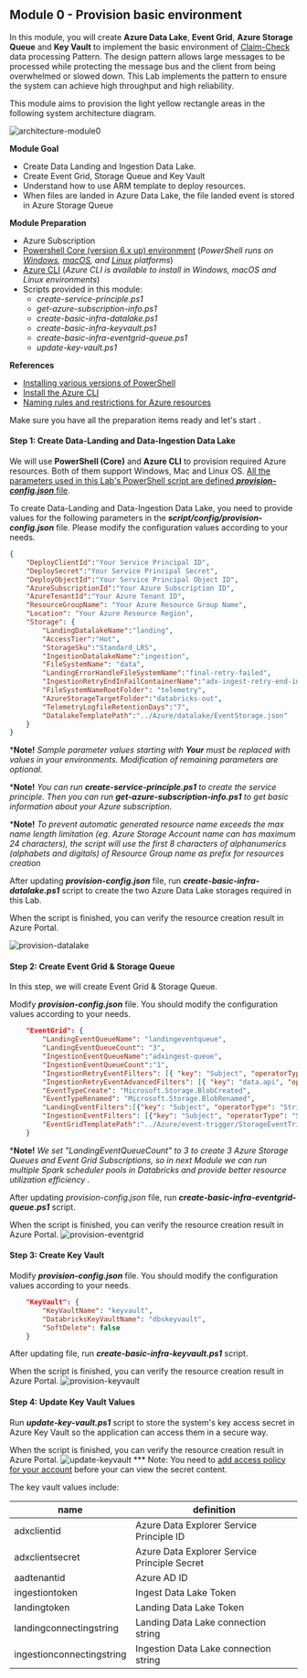 ## Module 0 - Provision basic environment

In this module, you will create __Azure Data Lake__, __Event Grid__,  __Azure Storage Queue__ and __Key Vault__ to implement the basic environment of [Claim-Check](https://docs.microsoft.com/en-us/azure/architecture/patterns/claim-check) data processing Pattern. The design pattern allows large messages to be processed while protecting the message bus and the client from being overwhelmed or slowed down. 
This Lab implements the pattern to ensure the system can achieve high throughput and high reliability.   

This module aims to provision the light yellow rectangle areas in the following system architecture diagram. 

![architecture-module0](../LabModules/assets/module0/architecture-M0.png)


__Module Goal__  
- Create Data Landing and Ingestion Data Lake. 
- Create Event Grid, Storage Queue and Key Vault 
- Understand how to use ARM template to deploy resources. 
- When files are landed in Azure Data Lake, the file landed event is stored in Azure Storage Queue

__Module Preparation__

- Azure Subscription 
- [Powershell Core (version 6.x up) environment](https://docs.microsoft.com/en-us/powershell/scripting/install/installing-powershell?view=powershell-7.1) (_PowerShell runs on [Windows](https://docs.microsoft.com/en-us/powershell/scripting/install/installing-powershell-core-on-windows?view=powershell-7.1), [macOS](https://docs.microsoft.com/en-us/powershell/scripting/install/installing-powershell-core-on-macos?view=powershell-7.1), and [Linux](https://docs.microsoft.com/en-us/powershell/scripting/install/installing-powershell-core-on-linux?view=powershell-7.1) platforms_) 
- [Azure CLI](https://docs.microsoft.com/en-us/cli/azure/install-azure-cli) (_Azure CLI is available to install in Windows, macOS and Linux environments_)
- Scripts provided in this module:
    - _create-service-principle.ps1_
    - _get-azure-subscription-info.ps1_
    - _create-basic-infra-datalake.ps1_
    - _create-basic-infra-keyvault.ps1_
    - _create-basic-infra-eventgrid-queue.ps1_
    - _update-key-vault.ps1_

__References__
- [Installing various versions of PowerShell](https://docs.microsoft.com/en-us/powershell/scripting/install/installing-powershell?view=powershell-7.1)
- [Install the Azure CLI](https://docs.microsoft.com/en-us/cli/azure/install-azure-cli)
- [Naming rules and restrictions for Azure resources](https://docs.microsoft.com/en-us/azure/azure-resource-manager/management/resource-name-rules)

Make sure you have all the preparation items ready and let's start .
#### Step 1: Create Data-Landing and Data-Ingestion Data Lake

We will use __PowerShell (Core)__ and __Azure CLI__ to provision required Azure resources. Both of them support Windows, Mac and Linux OS.  <u>All the parameters used in  this Lab's PowerShell script are defined  **_provision-config.json_** file</u>. 

To create Data-Landing and Data-Ingestion Data Lake, you need to provide values for the following parameters in the **_script/config/provision-config.json_** file. Please modify the configuration values according to your needs. 



```json
{
    "DeployClientId":"Your Service Principal ID",
    "DeploySecret":"Your Service Principal Secret",    
    "DeployObjectId":"Your Service Principal Object ID",
    "AzureSubscriptionId":"Your Azure Subscription ID",
    "AzureTenantId":"Your Azure Tenant ID",
    "ResourceGroupName": "Your Azure Resource Group Name",
    "Location": "Your Azure Resource Region",
    "Storage": {
        "LandingDatalakeName":"landing",
        "AccessTier":"Hot",
        "StorageSku":"Standard_LRS",
        "IngestionDatalakeName":"ingestion",
        "FileSystemName": "data",
        "LandingErrorHandleFileSystemName":"final-retry-failed",
        "IngestionRetryEndInFailContainerName":"adx-ingest-retry-end-in-fail",
        "FileSystemNameRootFolder": "telemetry",
        "AzureStorageTargetFolder":"databricks-out",
        "TelemetryLogfileRetentionDays":"7",
        "DatalakeTemplatePath":"../Azure/datalake/EventStorage.json"
    }
}
```
***Note!** _Sample parameter values starting with **Your** must be replaced with values in your environments. Modification of remaining parameters are optional._

***Note!** _You can run **_create-service-principle.ps1_** to create the service principle. Then you can run **_get-azure-subscription-info.ps1_** to get basic information about your Azure subscription._

***Note!** _To prevent automatic generated resource name exceeds the max name length limitation (eg. Azure Storage Account name can has maximum 24 characters), the script will use the first 8 characters of alphanumerics (alphabets and digitals) of Resource Group name as prefix for resources creation_

After updating **_provision-config.json_** file,  run **_create-basic-infra-datalake.ps1_** script to create the two Azure Data Lake storages required in this Lab.

When the script is finished, you can verify the resource creation result in Azure Portal. 

![provision-datalake](../LabModules/assets/module0/provision-datalake.png)

#### Step 2: Create Event Grid & Storage Queue 

In this step, we will create Event Grid & Storage Queue. 


Modify **_provision-config.json_** file. You should modify the configuration values according to your needs. 

```json
    "EventGrid": {
        "LandingEventQueueName": "landingeventqueue",
        "LandingEventQueueCount": "3",
        "IngestionEventQueueName":"adxingest-queue",
        "IngestionEventQueueCount":"1",
        "IngestionRetryEventFilters": [{ "key": "Subject", "operatorType": "StringEndsWith", "values": ["0.c000.json","1.c000.json","2.c000.json","3.c000.json","4.c000.json","5.c000.json"]}],
        "IngestionRetryEventAdvancedFilters": [{ "key": "data.api", "operatorType": "StringIn", "values": [ "FlushWithClose", "PutBlockList" ] }, {"key": "Subject", "operatorType": "StringContains", "values": ["retry"]}],
        "EventTypeCreate": "Microsoft.Storage.BlobCreated",
        "EventTypeRenamed": "Microsoft.Storage.BlobRenamed",
        "LandingEventFilters":[{"key": "Subject", "operatorType": "StringEndsWith", "values": ["0.json.gz"]},{"key": "Subject", "operatorType": "StringEndsWith", "values": ["1.json.gz"]},{"key": "Subject", "operatorType": "StringEndsWith", "values": ["2.json.gz"]}],
        "IngestionEventFilters": [{"key": "Subject", "operatorType": "StringEndsWith", "values": [".json"]}],
        "EventGridTemplatePath":"../Azure/event-trigger/StorageEventTrigger.json"
    }
```
***Note!** _We set "LandingEventQueueCount" to 3 to  create 3 Azure Storage Queues and Event Grid Subscriptions, so in next Module we can run multiple Spark scheduler pools in Databricks and provide better resource utilization efficiency ._ 


After updating _provision-config.json_ file,  run **_create-basic-infra-eventgrid-queue.ps1_** script. 

When the script is finished, you can verify the resource creation result in Azure Portal. 
![provision-eventgrid](../LabModules/assets/module0/provision-eventgrid.png)

#### Step 3: Create Key Vault


Modify **_provision-config.json_** file. You should modify the configuration values according to your needs. 
```json
    "KeyVault": {
        "KeyVaultName": "keyvault",
        "DatabricksKeyVaultName": "dbskeyvault",
        "SoftDelete": false
    }
```
After updating file, run **_create-basic-infra-keyvault.ps1_** script.

When the script is finished, you can verify the resource creation result in Azure Portal. 
![provision-keyvault](../LabModules/assets/module0/provision-keyvault.png)

#### Step 4: Update Key Vault Values

Run **_update-key-vault.ps1_** script to store the system's key access secret in Azure Key Vault so the application can access them in a secure way.  

When the script is finished, you can verify the resource creation result in Azure Portal. 
![update-keyvault](../LabModules/assets/module0/setup-keyvault-value.png)
*** Note: You need to [add access policy for your account](https://docs.microsoft.com/en-us/azure/key-vault/general/assign-access-policy-portal) before your can view the secret content. 


The key vault values include: 


name|definition
---|---
adxclientid| Azure Data Explorer Service Principle ID    
adxclientsecret|Azure Data Explorer Service Principle Secret    
aadtenantid| Azure AD ID
ingestiontoken| Ingest Data Lake Token 
landingtoken| Landing Data Lake Token
landingconnectingstring| Landing Data Lake connection string 
ingestionconnectingstring| Ingestion Data Lake connection string 
  
